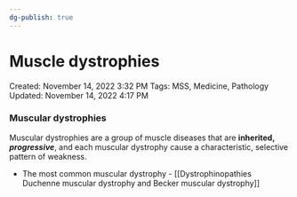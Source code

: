 ```yaml
---
dg-publish: true
---
```


# Muscle dystrophies

Created: November 14, 2022 3:32 PM
Tags: MSS, Medicine, Pathology
Updated: November 14, 2022 4:17 PM

### Muscular dystrophies

Muscular dystrophies are a group of muscle diseases that are **********inherited,********** ***********progressive***********, and each muscular dystrophy cause a characteristic, selective pattern of weakness.

- The most common muscular dystrophy - [[Dystrophinopathies  Duchenne muscular dystrophy and Becker muscular dystrophy]]
